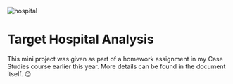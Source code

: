 ![hospital](https://github.com/alizay1/target-hospital-analysis/assets/101383537/905552ef-42a3-41a4-9530-39d186043af5)

# Target Hospital Analysis

This mini project was given as part of a homework assignment in my Case Studies course earlier this year. More details can be found in the document itself. 😊
